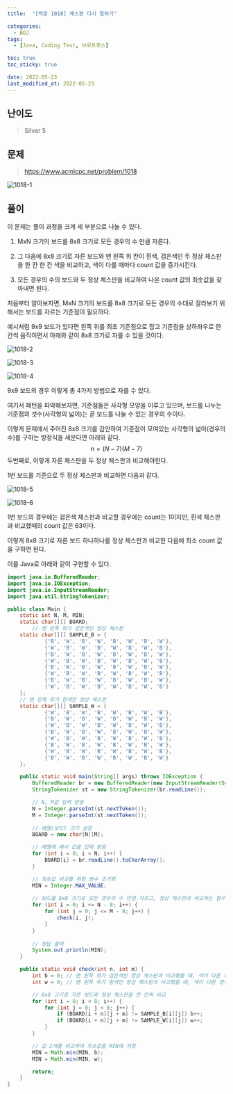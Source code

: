 ```yaml
---
title:  "[백준 1018] 체스판 다시 칠하기" 

categories:
  - BOJ
tags:
  - [Java, Coding Test, 브루트포스]

toc: true
toc_sticky: true

date: 2022-05-23
last_modified_at: 2022-05-23
---
```


## 난이도

> Silver 5

## 문제

> https://www.acmicpc.net/problem/1018

![1018-1](https://user-images.githubusercontent.com/14340685/170231940-dbcb40ae-5729-4327-8828-7fb5eea5e279.png)

## 풀이

이 문제는 풀이 과정을 크게 세 부분으로 나눌 수 있다.

1. MxN 크기의 보드를 8x8 크기로 모든 경우의 수 만큼 자른다.

2. 그 다음에 8x8 크기로 자른 보드와 맨 왼쪽 위 칸이 흰색, 검은색인 두 정상 체스판을 한 칸 한 칸 색을 비교하고, 색이 다를 때마다 count 값을 증가시킨다.

3. 모든 경우의 수의 보드와 두 정상 체스판을 비교하여 나온 count 값의 최솟값을 찾아내면 된다.



처음부터 알아보자면, MxN 크기의 보드를 8x8 크기로 모든 경우의 수대로 잘라보기 위해서는 보드를 자르는 기준점이 필요하다.

예시처럼 9x9 보드가 있다면 왼쪽 위를 최초 기준점으로 잡고 기준점을 상하좌우로 한칸씩 움직이면서 아래와 같이 8x8 크기로 자를 수 있을 것이다.

![1018-2](https://user-images.githubusercontent.com/14340685/170232069-d24f26f7-99c2-4166-87d5-61d06356e82d.png)

![1018-3](https://user-images.githubusercontent.com/14340685/170232077-7590185b-f347-4562-a78f-7e1c2642faac.png)

![1018-4](https://user-images.githubusercontent.com/14340685/170232080-40c12b56-6970-4c6f-93ec-ea5f5c3912b6.png)

9x9 보드의 경우 이렇게 총 4가지 방법으로 자를 수 있다.

여기서 패턴을 파악해보자면, 기준점들은 사각형 모양을 이루고 있으며, 보드를 나누는 기준점의 갯수(사각형의 넓이)는 곧 보드를 나눌 수 있는 경우의 수이다.

이렇게 문제에서 주어진 8x8 크기를 감안하여 기준점이 모여있는 사각형의 넓이(경우의 수)를 구하는 방정식을 세운다면 아래와 같다.
$$
n = (N - 7)(M - 7)
$$
 두번째로, 이렇게 자른 체스판을 두 정상 체스판과 비교해야한다.

1번 보드를 기준으로 두 정상 체스판과 비교하면 다음과 같다.

![1018-5](https://user-images.githubusercontent.com/14340685/170232090-13adf84c-1bcd-45c7-9a59-e9406d122481.png)

![1018-6](https://user-images.githubusercontent.com/14340685/170232095-1e80a7a1-66a1-4608-8139-b610860b1d0c.png)

1번 보드의 경우에는 검은색 체스판과 비교할 경우에는 count는 1이지만, 흰색 체스판과 비교했때의 count 값은 63이다.

﻿이렇게 8x8 크기로 자른 보드 하나하나를 정상 체스판과 비교한 다음에 최소 count 값을 구하면 된다.

이를 Java로 아래와 같이 구현할 수 있다.

```java
import java.io.BufferedReader;
import java.io.IOException;
import java.io.InputStreamReader;
import java.util.StringTokenizer;

public class Main {
    static int N, M, MIN;
    static char[][] BOARD;
 	 	// 맨 왼쪽 위가 검은색인 정상 체스판
    static char[][] SAMPLE_B = {
            {'B', 'W', 'B', 'W', 'B', 'W', 'B', 'W'},
            {'W', 'B', 'W', 'B', 'W', 'B', 'W', 'B'},
            {'B', 'W', 'B', 'W', 'B', 'W', 'B', 'W'},
            {'W', 'B', 'W', 'B', 'W', 'B', 'W', 'B'},
            {'B', 'W', 'B', 'W', 'B', 'W', 'B', 'W'},
            {'W', 'B', 'W', 'B', 'W', 'B', 'W', 'B'},
            {'B', 'W', 'B', 'W', 'B', 'W', 'B', 'W'},
            {'W', 'B', 'W', 'B', 'W', 'B', 'W', 'B'}
    };
    // 맨 왼쪽 위가 흰색인 정상 체스판
    static char[][] SAMPLE_W = {
            {'W', 'B', 'W', 'B', 'W', 'B', 'W', 'B'},
            {'B', 'W', 'B', 'W', 'B', 'W', 'B', 'W'},
            {'W', 'B', 'W', 'B', 'W', 'B', 'W', 'B'},
            {'B', 'W', 'B', 'W', 'B', 'W', 'B', 'W'},
            {'W', 'B', 'W', 'B', 'W', 'B', 'W', 'B'},
            {'B', 'W', 'B', 'W', 'B', 'W', 'B', 'W'},
            {'W', 'B', 'W', 'B', 'W', 'B', 'W', 'B'},
            {'B', 'W', 'B', 'W', 'B', 'W', 'B', 'W'}
    };

    public static void main(String[] args) throws IOException {
        BufferedReader br = new BufferedReader(new InputStreamReader(System.in));
        StringTokenizer st = new StringTokenizer(br.readLine());

      	// N, M값 입력 받음
        N = Integer.parseInt(st.nextToken());
        M = Integer.parseInt(st.nextToken());
				
      	// 배열(보드) 크기 설정
        BOARD = new char[N][M];

        // 배열에 예시 값을 입력 받음
        for (int i = 0; i < N; i++) {
            BOARD[i] = br.readLine().toCharArray();
        }

        // 최솟값 비교를 위한 변수 초기화
        MIN = Integer.MAX_VALUE;
				
      	// 보드를 8x8 크기로 모든 경우의 수 만큼 자르고, 정상 체스판과 비교하는 함수 호출
        for (int i = 0; i <= N - 8; i++) {
            for (int j = 0; j <= M - 8; j++) {
                check(i, j);
            }
        }
				
      	// 정답 출력
        System.out.println(MIN);
    }

    public static void check(int n, int m) {
        int b = 0; // 맨 왼쪽 위가 검은색인 정상 체스판과 비교했을 때, 색이 다른 경우 ++ (색이 다르므로 칠한다는 의미)
        int w = 0; // 맨 왼쪽 위가 흰색인 정상 체스판과 비교했을 때, 색이 다른 경우 ++ (색이 다르므로 칠한다는 의미)

        // 8x8 크기로 자른 보드와 정상 체스판을 한 칸씩 비교
        for (int i = 0; i < 8; i++) {
            for (int j = 0; j < 8; j++) {
                if (BOARD[i + n][j + m] != SAMPLE_B[i][j]) b++;
                if (BOARD[i + n][j + m] != SAMPLE_W[i][j]) w++;
            }
        }

        // 값 2개를 비교하여 최솟값을 MIN에 저장
        MIN = Math.min(MIN, b);
        MIN = Math.min(MIN, w);

        return;
    }
}
```

